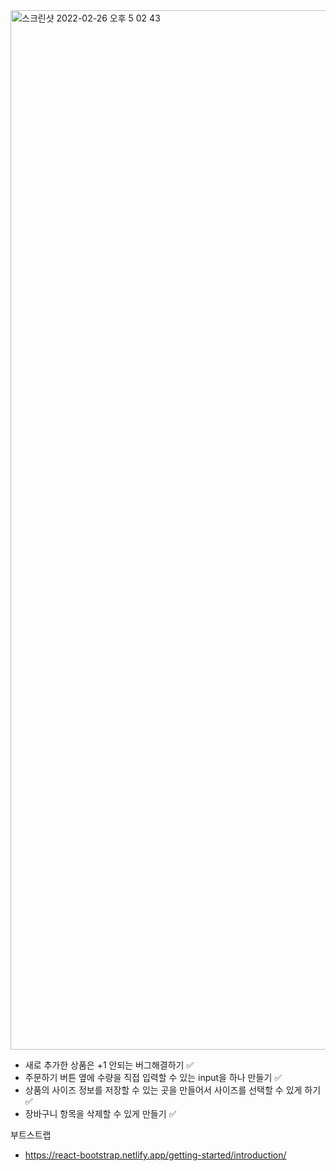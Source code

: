 <img width="1663" alt="스크린샷 2022-02-26 오후 5 02 43" src="https://user-images.githubusercontent.com/80310308/155835459-39922c27-006c-4f68-bb68-22d4a059ceb8.png">

- 새로 추가한 상품은 +1 안되는 버그해결하기 ✅
- 주문하기 버튼 옆에 수량을 직접 입력할 수 있는 input을 하나 만들기 ✅
- 상품의 사이즈 정보를 저장할 수 있는 곳을 만들어서 사이즈를 선택할 수 있게 하기 ✅
- 장바구니 항목을 삭제할 수 있게 만들기 ✅

부트스트랩

- https://react-bootstrap.netlify.app/getting-started/introduction/
